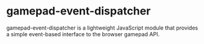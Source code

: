 # gamepad-event-dispatcher
 gamepad-event-dispatcher is a lightweight JavaScript module that provides a simple event-based interface to the browser gamepad API. 

